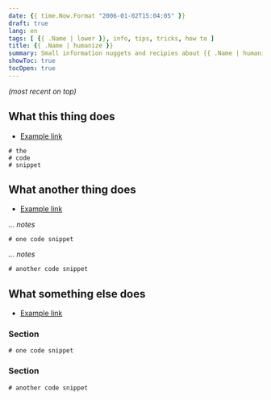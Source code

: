 ```yaml
---
date: {{ time.Now.Format "2006-01-02T15:04:05" }}
draft: true
lang: en
tags: [ {{ .Name | lower }}, info, tips, tricks, how to ]
title: {{ .Name | humanize }}
summary: Small information nuggets and recipies about {{ .Name | humanize }}
showToc: true
tocOpen: true
---
```


*(most recent on top)*

## What this thing does

* [Example link](http://example.com)

```text     # https://gohugo.io/content-management/syntax-highlighting/#list-of-chroma-highlighting-languages
# the
# code
# snippet
```

## What another thing does

* [Example link](http://example.com)

*… notes*

```text     # https://gohugo.io/content-management/syntax-highlighting/#list-of-chroma-highlighting-languages
# one code snippet
```

*… notes*

```text     # https://gohugo.io/content-management/syntax-highlighting/#list-of-chroma-highlighting-languages
# another code snippet
```

## What something else does

* [Example link](http://example.com)

### Section

```text     # https://gohugo.io/content-management/syntax-highlighting/#list-of-chroma-highlighting-languages
# one code snippet
```

### Section

```text     # https://gohugo.io/content-management/syntax-highlighting/#list-of-chroma-highlighting-languages
# another code snippet
```
